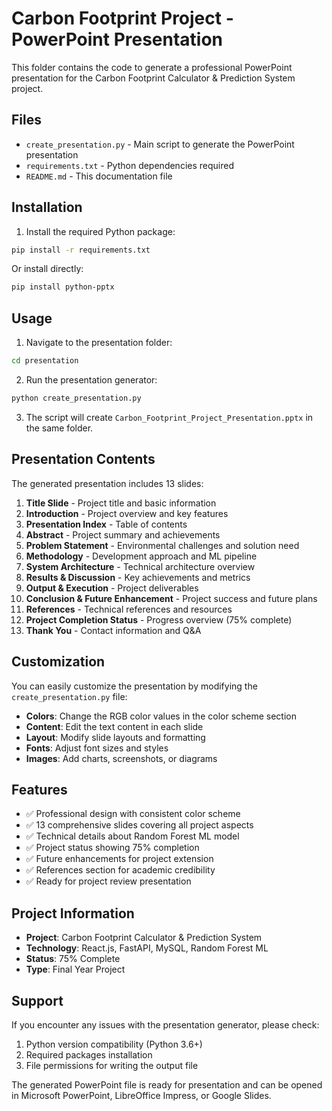 # Carbon Footprint Project - PowerPoint Presentation

This folder contains the code to generate a professional PowerPoint presentation for the Carbon Footprint Calculator & Prediction System project.

## Files

- `create_presentation.py` - Main script to generate the PowerPoint presentation
- `requirements.txt` - Python dependencies required
- `README.md` - This documentation file

## Installation

1. Install the required Python package:
```bash
pip install -r requirements.txt
```

Or install directly:
```bash
pip install python-pptx
```

## Usage

1. Navigate to the presentation folder:
```bash
cd presentation
```

2. Run the presentation generator:
```bash
python create_presentation.py
```

3. The script will create `Carbon_Footprint_Project_Presentation.pptx` in the same folder.

## Presentation Contents

The generated presentation includes 13 slides:

1. **Title Slide** - Project title and basic information
2. **Introduction** - Project overview and key features
3. **Presentation Index** - Table of contents
4. **Abstract** - Project summary and achievements
5. **Problem Statement** - Environmental challenges and solution need
6. **Methodology** - Development approach and ML pipeline
7. **System Architecture** - Technical architecture overview
8. **Results & Discussion** - Key achievements and metrics
9. **Output & Execution** - Project deliverables
10. **Conclusion & Future Enhancement** - Project success and future plans
11. **References** - Technical references and resources
12. **Project Completion Status** - Progress overview (75% complete)
13. **Thank You** - Contact information and Q&A

## Customization

You can easily customize the presentation by modifying the `create_presentation.py` file:

- **Colors**: Change the RGB color values in the color scheme section
- **Content**: Edit the text content in each slide
- **Layout**: Modify slide layouts and formatting
- **Fonts**: Adjust font sizes and styles
- **Images**: Add charts, screenshots, or diagrams

## Features

- ✅ Professional design with consistent color scheme
- ✅ 13 comprehensive slides covering all project aspects
- ✅ Technical details about Random Forest ML model
- ✅ Project status showing 75% completion
- ✅ Future enhancements for project extension
- ✅ References section for academic credibility
- ✅ Ready for project review presentation

## Project Information

- **Project**: Carbon Footprint Calculator & Prediction System
- **Technology**: React.js, FastAPI, MySQL, Random Forest ML
- **Status**: 75% Complete
- **Type**: Final Year Project

## Support

If you encounter any issues with the presentation generator, please check:

1. Python version compatibility (Python 3.6+)
2. Required packages installation
3. File permissions for writing the output file

The generated PowerPoint file is ready for presentation and can be opened in Microsoft PowerPoint, LibreOffice Impress, or Google Slides.

